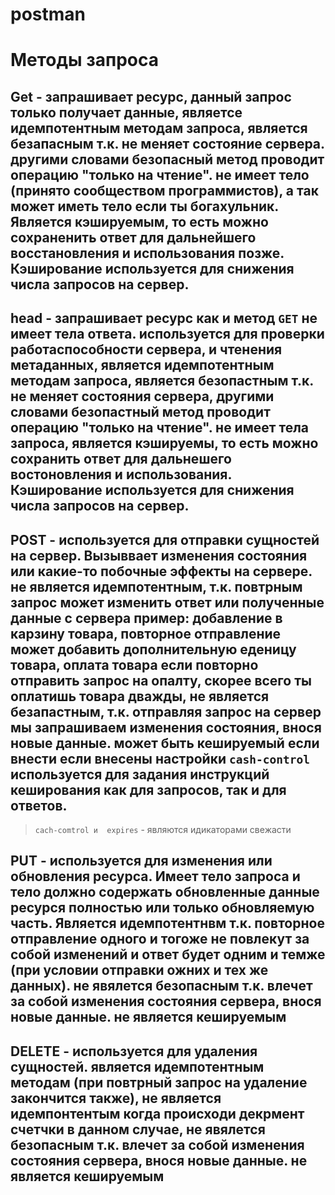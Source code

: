 # postman

# Методы запроса
## Get - запрашивает ресурс, данный запрос только получает данные, являетсе идемпотентным методам запроса, является безапасным т.к. не меняет состояние сервера. другими словами безопасный метод проводит операцию "только на чтение". не имеет тело (принято сообществом программистов), а так может иметь тело если ты богахульник. Является кэшируемым, то есть можно сохраненить ответ для дальнейшего восстановления и использования позже. Кэширование используется для снижения числа запросов на сервер.

## head - запрашивает ресурс как и метод ` GET ` не имеет тела ответа. используется для проверки работаспособности сервера, и чтенения метаданных, является идемпотентным методам запроса, является безопастным т.к. не меняет состояния сервера, другими словами безопастный метод проводит операцию "только на чтение". не имеет тела запроса, является кэшируемы, то есть можно сохранить ответ для дальнешего востоновления и использования. Кэширование используется для снижения числа запросов на сервер.

## POST - используется для отправки сущностей на сервер. Вызыввает изменения состояния или какие-то побочные эффекты на сервере. не является идемпотентным, т.к. повтрным запрос может изменить ответ или полученные данные с сервера пример: добавление в карзину товара, повторное отправление может добавить дополнительную еденицу товара, оплата товара если повторно отправить запрос на опалту, скорее всего ты оплатишь товара дважды, не является безапастным, т.к. отправляя запрос на сервер мы запрашиваем изменения состояния, внося новые данные. может быть кешируемый если внести если внесены настройки ` cash-control ` используется для задания инструкций кеширования как для запросов, так и для ответов.
> ` cach-comtrol и  expires ` - являются идикаторами свежасти

## PUT - используется для изменения или обновления ресурса. Имеет тело запроса и тело должно содержать обновленные данные ресурся полностью или только обновляемую часть. Является идемпотентнвм т.к. повторное отправление одного и тогоже не повлекут за собой изменений и ответ будет одним и темже (при условии отправки ожних и тех же данных). не явялется безопасным т.к. влечет за собой изменения состояния сервера, внося новые данные. не является кешируемым

## DELETE -  используется для удаления сущностей. является идемпотентным методам (при повтрный запрос на удаление закончится также), не является идемпонтентым когда происходи декрмент счетчки в данном случае,  не явялется безопасным т.к. влечет за собой изменения состояния сервера, внося новые данные. не является кешируемым
